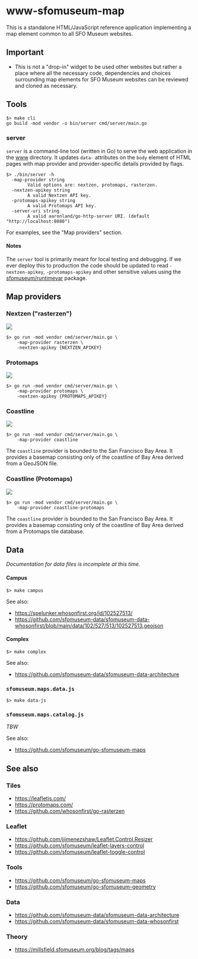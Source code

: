 # www-sfomuseum-map

This is a standalone HTML/JavaScript reference application implementing a map element common to all SFO Museum websites.

## Important

* This is not a "drop-in" widget to be used other websites but rather a place where all the necessary code, dependencies and choices surrounding map elements for SFO Museum websites can be reviewed and cloned as necessary.

## Tools

```
$> make cli
go build -mod vendor -o bin/server cmd/server/main.go
```

### server

`server` is a command-line tool (written in Go) to serve the web application in the [www](www) directory. It updates `data-` attributes on the `body` element of HTML pages with map provider and provider-specific details provided by flags.

```
$> ./bin/server -h
  -map-provider string
    	Valid options are: nextzen, protomaps, rasterzen.
  -nextzen-apikey string
    	A valid Nextzen API key.
  -protomaps-apikey string
    	A valid Protomaps API key.
  -server-uri string
    	A valid aaronland/go-http-server URI. (default "http://localhost:8080")
```

For examples, see the "Map providers" section.

#### Notes

The `server` tool is primarily meant for local testing and debugging. If we ever deploy this to production the code should be updated to read `-nextzen-apikey`, `-protomaps-apikey` and other sensitive values using the [sfomuseum/runtimevar](https://github.com/sfomuseum/runtimevar) package.

## Map providers

### Nextzen ("rasterzen")

![](docs/images/www-sfomuseum-map-nextzen.png)

```
$> go run -mod vendor cmd/server/main.go \
	-map-provider rasterzen \
	-nextzen-apikey {NEXTZEN_APIKEY}
```

### Protomaps

![](docs/images/www-sfomuseum-map-protomaps.png)

```
$> go run -mod vendor cmd/server/main.go \
	-map-provider protomaps \
	-nextzen-apikey {PROTOMAPS_APIKEY}
```

### Coastline

![](docs/images/www-sfomuseum-map-coastline.png)

```
$> go run -mod vendor cmd/server/main.go \
	-map-provider coastline
```

The `coastline` provider is bounded to the San Francisco Bay Area. It provides a basemap consisting only of the coastline of Bay Area derived from a GeoJSON file.

### Coastline (Protomaps)

![](docs/images/www-sfomuseum-map-coastline-pm.png)

```
$> go run -mod vendor cmd/server/main.go \
	-map-provider coastline-protomaps
```

The `coastline` provider is bounded to the San Francisco Bay Area. It provides a basemap consisting only of the coastline of Bay Area derived from a Protomaps tile database.

## Data

_Documentation for data files is incomplete at this time._

#### Campus

```
$> make campus
```

See also:

* https://spelunker.whosonfirst.org/id/102527513/
* https://github.com/sfomuseum-data/sfomuseum-data-whosonfirst/blob/main/data/102/527/513/102527513.geojson

#### Complex

```
$> make complex
```

See also:

* https://github.com/sfomuseum-data/sfomuseum-data-architecture    

### `sfomuseum.maps.data.js`

```
$> make data-js
```

### `sfomuseum.maps.catalog.js`

_TBW_

See also:

* https://github.com/sfomuseum/go-sfomuseum-maps

## See also

### Tiles

* https://leafletjs.com/
* https://protomaps.com/
* https://github.com/whosonfirst/go-rasterzen

### Leaflet

* https://github.com/jjimenezshaw/Leaflet.Control.Resizer
* https://github.com/sfomuseum/leaflet-layers-control
* https://github.com/sfomuseum/leaflet-toggle-control

### Tools

* https://github.com/sfomuseum/go-sfomuseum-maps
* https://github.com/sfomuseum/go-sfomuseum-geometry

### Data

* https://github.com/sfomuseum-data/sfomuseum-data-architecture
* https://github.com/sfomuseum-data/sfomuseum-data-whosonfirst

### Theory

* https://millsfield.sfomuseum.org/blog/tags/maps
